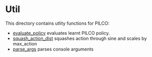 # Util

This directory contains utlity functions for PILCO: 
- [evaluate_policy](./util.py#evaluate_policy) evaluates learnt PILCO policy.
- [squash_action_dist](./util.py#squash_action_dist) squashes action through sine and scales by max_action
- [parse_args](./util.py#parse_args) parses console arguments 
